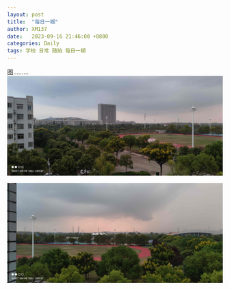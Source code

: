 ```yaml
---
layout: post
title:  "每日一糊"
author: XM137
date:   2023-09-16 21:46:00 +0800
categories: Daily
tags: 学校 日常 随拍 每日一糊
---
```

图.........<br>
![IMG_20230916_180920.jpg](/assets/Daily-image/20230916/IMG_20230916_180920.jpg)
<br>

![IMG_20230916_180836.jpg](/assets/Daily-image/20230916/IMG_20230916_180836.jpg)
